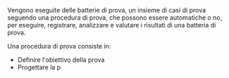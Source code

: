 Vengono eseguite delle batterie di prova, un insieme di casi di prova seguendo una procedura di prova, che possono essere automatiche o no, per eseguire, registrare, analizzare e valutare i risultati di una batteria di prova.

Una procedura di prova consiste in:
- Definire l'obiettivo della prova
- Progettare la p